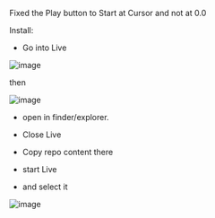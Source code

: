 Fixed the Play button to Start at Cursor and not at 0.0


Install:

- Go into Live

![image](https://github.com/MrMatch246/Launchkey_MK3_TGE/assets/50702646/5290bc01-4248-4e5d-9a44-b5f9a80c7d3c)

then

![image](https://github.com/MrMatch246/Launchkey_MK3_TGE/assets/50702646/559af2d9-a063-437a-b2fe-77be1f838203)

- open in finder/explorer.  

- Close Live

- Copy repo content there
- start Live
- and select it 

![image](https://github.com/MrMatch246/Launchkey_MK3_TGE/assets/50702646/7fe67195-1f73-4a42-b30b-1006c28d0fdc)

